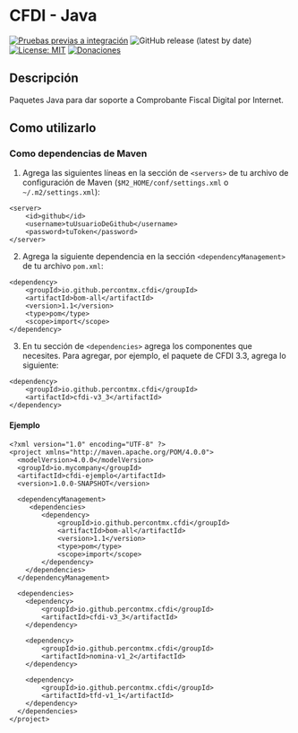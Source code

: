# CFDI - Java

[![Pruebas previas a integración](https://github.com/percontmx/cfdi-java/actions/workflows/pre_integration_tests.yml/badge.svg)](https://github.com/percontmx/cfdi-java/actions/workflows/pre_integration_tests.yml)
![GitHub release (latest by date)](https://img.shields.io/github/v/release/percontmx/cfdi?color=green&label=Versi%C3%B3n)
[![License: MIT](https://img.shields.io/badge/License-MIT-green.svg)](https://opensource.org/licenses/MIT)
[![Donaciones](https://img.shields.io/badge/Donate-PayPal-blue.svg)](https://paypal.me/alexpercont)

## Descripción

Paquetes Java para dar soporte a Comprobante Fiscal Digital por Internet.

## Como utilizarlo

### Como dependencias de Maven

1. Agrega las siguientes líneas en la sección de `<servers>` de tu archivo de configuración de Maven 
   (`$M2_HOME/conf/settings.xml` o `~/.m2/settings.xml`):
   
```
<server>
    <id>github</id>
    <username>tuUsuarioDeGithub</username>
    <password>tuToken</password>
</server>
```

2. Agrega la siguiente dependencia en la sección `<dependencyManagement>` de tu archivo `pom.xml`:

```
<dependency>
    <groupId>io.github.percontmx.cfdi</groupId>
    <artifactId>bom-all</artifactId>
    <version>1.1</version>
    <type>pom</type>
    <scope>import</scope>
</dependency>
```

3. En tu sección de `<dependencies>` agrega los componentes que necesites. Para agregar, por ejemplo, el paquete de CFDI
   3.3, agrega lo siguiente:
   
```
<dependency>
    <groupId>io.github.percontmx.cfdi</groupId>
    <artifactId>cfdi-v3_3</artifactId>
</dependency>
```

#### Ejemplo

```
<?xml version="1.0" encoding="UTF-8" ?>
<project xmlns="http://maven.apache.org/POM/4.0.0">
  <modelVersion>4.0.0</modelVersion>
  <groupId>io.mycompany</groupId>
  <artifactId>cfdi-ejemplo</artifactId>
  <version>1.0.0-SNAPSHOT</version>

  <dependencyManagement>
     <dependencies>
        <dependency>
            <groupId>io.github.percontmx.cfdi</groupId>
            <artifactId>bom-all</artifactId>
            <version>1.1</version>
            <type>pom</type>
            <scope>import</scope>
        </dependency>
    </dependencies>
  </dependencyManagement>

  <dependencies>
    <dependency>
        <groupId>io.github.percontmx.cfdi</groupId>
        <artifactId>cfdi-v3_3</artifactId>
    </dependency>

    <dependency>
        <groupId>io.github.percontmx.cfdi</groupId>
        <artifactId>nomina-v1_2</artifactId>
    </dependency>

    <dependency>
        <groupId>io.github.percontmx.cfdi</groupId>
        <artifactId>tfd-v1_1</artifactId>
    </dependency>
  </dependencies>
</project>
```
